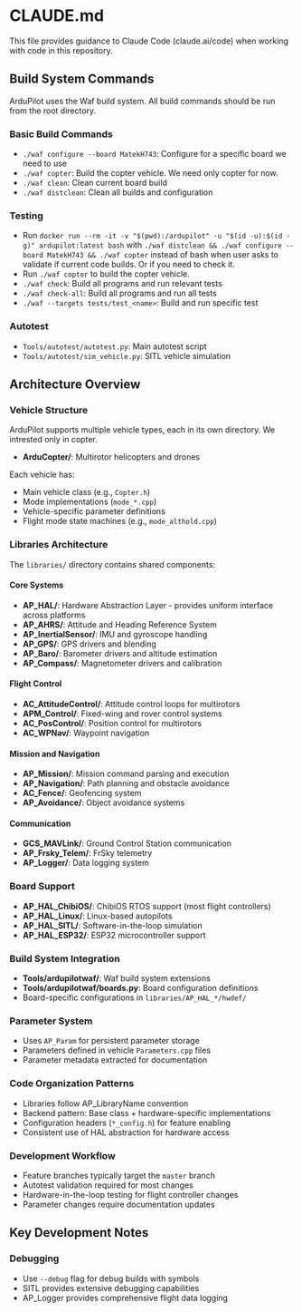# CLAUDE.md

This file provides guidance to Claude Code (claude.ai/code) when working with code in this repository.

## Build System Commands

ArduPilot uses the Waf build system. All build commands should be run from the root directory.

### Basic Build Commands
- `./waf configure --board MatekH743`: Configure for a specific board we need to use
- `./waf copter`: Build the copter vehicle. We need only copter for now.
- `./waf clean`: Clean current board build
- `./waf distclean`: Clean all builds and configuration

### Testing
- Run `docker run --rm -it -v "$(pwd):/ardupilot" -u "$(id -u):$(id -g)" ardupilot:latest bash` with `./waf distclean && ./waf configure --board MatekH743 && ./waf copter` instead of bash when user asks to validate if current code builds. Or if you need to check it.
- Run `./waf copter` to build the copter vehicle.
- `./waf check`: Build all programs and run relevant tests
- `./waf check-all`: Build all programs and run all tests
- `./waf --targets tests/test_<name>`: Build and run specific test

### Autotest
- `Tools/autotest/autotest.py`: Main autotest script
- `Tools/autotest/sim_vehicle.py`: SITL vehicle simulation

## Architecture Overview

### Vehicle Structure
ArduPilot supports multiple vehicle types, each in its own directory. We intrested only in copter.
- **ArduCopter/**: Multirotor helicopters and drones

Each vehicle has: 
- Main vehicle class (e.g., `Copter.h`)
- Mode implementations (`mode_*.cpp`)
- Vehicle-specific parameter definitions
- Flight mode state machines (e.g., `mode_althold.cpp`)

### Libraries Architecture
The `libraries/` directory contains shared components:

#### Core Systems
- **AP_HAL/**: Hardware Abstraction Layer - provides uniform interface across platforms
- **AP_AHRS/**: Attitude and Heading Reference System
- **AP_InertialSensor/**: IMU and gyroscope handling
- **AP_GPS/**: GPS drivers and blending
- **AP_Baro/**: Barometer drivers and altitude estimation
- **AP_Compass/**: Magnetometer drivers and calibration

#### Flight Control
- **AC_AttitudeControl/**: Attitude control loops for multirotors
- **APM_Control/**: Fixed-wing and rover control systems
- **AC_PosControl/**: Position control for multirotors
- **AC_WPNav/**: Waypoint navigation

#### Mission and Navigation
- **AP_Mission/**: Mission command parsing and execution
- **AP_Navigation/**: Path planning and obstacle avoidance
- **AC_Fence/**: Geofencing system
- **AP_Avoidance/**: Object avoidance systems

#### Communication
- **GCS_MAVLink/**: Ground Control Station communication
- **AP_Frsky_Telem/**: FrSky telemetry
- **AP_Logger/**: Data logging system

### Board Support
- **AP_HAL_ChibiOS/**: ChibiOS RTOS support (most flight controllers)
- **AP_HAL_Linux/**: Linux-based autopilots
- **AP_HAL_SITL/**: Software-in-the-loop simulation
- **AP_HAL_ESP32/**: ESP32 microcontroller support

### Build System Integration
- **Tools/ardupilotwaf/**: Waf build system extensions
- **Tools/ardupilotwaf/boards.py**: Board configuration definitions
- Board-specific configurations in `libraries/AP_HAL_*/hwdef/`

### Parameter System
- Uses `AP_Param` for persistent parameter storage
- Parameters defined in vehicle `Parameters.cpp` files
- Parameter metadata extracted for documentation

### Code Organization Patterns
- Libraries follow AP_LibraryName convention
- Backend pattern: Base class + hardware-specific implementations
- Configuration headers (`*_config.h`) for feature enabling
- Consistent use of HAL abstraction for hardware access

### Development Workflow
- Feature branches typically target the `master` branch
- Autotest validation required for most changes
- Hardware-in-the-loop testing for flight controller changes
- Parameter changes require documentation updates

## Key Development Notes

### Debugging
- Use `--debug` flag for debug builds with symbols
- SITL provides extensive debugging capabilities
- AP_Logger provides comprehensive flight data logging